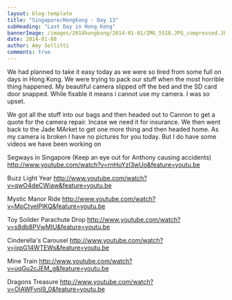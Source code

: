 ```yaml
---
layout: blog-template
title: "Singapore/Hongkong - Day 13"
subHeading: "Last Day in Hong Kong"
bannerImage: /images/2014hongkong/2014-01-01/IMG_5518.JPG_compressed.JPEG
date: 2014-01-08
author: Amy Sellitti
comments: true
---
```


We had planned to take it easy today as we were so tired from some full on days in Hong Kong. We were trying to pack our stuff when the most horrible thing happened. My beautiful camera slipped off the bed and the SD card door snapped. While fixable it means i cannot use my camera. I was so upset.

We got all the stuff into our bags and then headed out to Cannon to get a quote for the camera repair. Incase we need it for insurance.
We then went back to the Jade MArket to get one more thing and then headed home. As my camera is broken I have no pictures for you today. But I do have some videos we have been working on

Segways in Singapore
(Keep an eye out for Anthony causing accidents)
http://www.youtube.com/watch?v=rnHuYzl3wUo&feature=youtu.be

Buzz Light Year
http://www.youtube.com/watch?v=qwO4deCWiaw&feature=youtu.be

Mystic Manor Ride
http://www.youtube.com/watch?v=MpCtyelPIKQ&feature=youtu.be

Toy Soilder Parachute Drop
http://www.youtube.com/watch?v=s8db8PVwMIU&feature=youtu.be

Cinderella's Carousel
http://www.youtube.com/watch?v=jxpG14WTEWs&feature=youtu.be


Mine Train
http://www.youtube.com/watch?v=uqGu2cJEM_g&feature=youtu.be

Dragons Treasure
http://www.youtube.com/watch?v=OlAWFvnI9_0&feature=youtu.be

